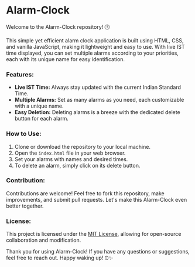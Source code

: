 # Alarm-Clock

Welcome to the Alarm-Clock repository! 🕒

This simple yet efficient alarm clock application is built using HTML, CSS, and vanilla JavaScript, making it lightweight and easy to use. With live IST time displayed, you can set multiple alarms according to your priorities, each with its unique name for easy identification.

### Features:
- **Live IST Time:** Always stay updated with the current Indian Standard Time.
- **Multiple Alarms:** Set as many alarms as you need, each customizable with a unique name.
- **Easy Deletion:** Deleting alarms is a breeze with the dedicated delete button for each alarm.

### How to Use:
1. Clone or download the repository to your local machine.
2. Open the `index.html` file in your web browser.
3. Set your alarms with names and desired times.
4. To delete an alarm, simply click on its delete button.

### Contribution:
Contributions are welcome! Feel free to fork this repository, make improvements, and submit pull requests. Let's make this Alarm-Clock even better together.

### License:
This project is licensed under the [MIT License](LICENSE), allowing for open-source collaboration and modification.

Thank you for using Alarm-Clock! If you have any questions or suggestions, feel free to reach out. Happy waking up! ⏰✨
